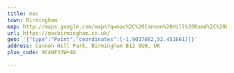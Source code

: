 ```yaml
---
title: mac
town: Birmingham
map: http://maps.google.com/maps?q=mac%2C%20Cannon%20Hill%20Road%2C%20Birmingham%2C%20GB%2C%20B12%209QH
url: https://macbirmingham.co.uk/
geo: '{"type":"Point","coordinates":[-1.9037082,52.4528617]}'
address: Cannon Hill Park, Birmingham B12 9QH, UK
plus_code: 9C4WF33W+4G

---
```


